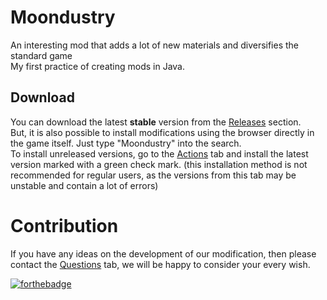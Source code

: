 # Moondustry
An interesting mod that adds a lot of new materials and diversifies the standard game <br />
My first practice of creating mods in Java. 

## Download
You can download the latest **stable** version from the [Releases](https://github.com/iMainDay/Moondustry/releases) section. <br/>But, it is also possible to install modifications using the browser directly in the game itself. Just type "Moondustry" into the search. <br /> 
To install unreleased versions, go to the [Actions](https://github.com/iMainDay/Moondustry/actions) tab and install the latest version marked with a green check mark. (this installation method is not recommended for regular users, as the versions from this tab may be unstable and contain a lot of errors) <br />

# Contribution
If you have any ideas on the development of our modification, then please contact the [Questions](https://github.com/iMainDay/Moondustry/issues) tab, we will be happy to consider your every wish.

[![forthebadge](https://forthebadge.com/images/badges/powered-by-coffee.svg)](https://forthebadge.com)

